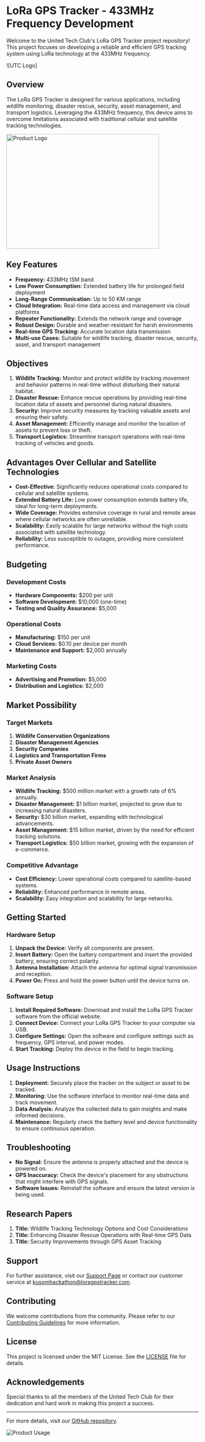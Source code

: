 # LoRa GPS Tracker - 433MHz Frequency Development

Welcome to the United Tech Club's LoRa GPS Tracker project repository! This project focuses on developing a reliable and efficient GPS tracking system using LoRa technology at the 433MHz frequency.

![UTC Logo]
## Overview

The LoRa GPS Tracker is designed for various applications, including wildlife monitoring, disaster rescue, security, asset management, and transport logistics. Leveraging the 433MHz frequency, this device aims to overcome limitations associated with traditional cellular and satellite tracking technologies.

<img src="Sample_LOGO/Tracker_Logo_1.png" alt="Product Logo" width="400" height="300">

## Key Features

- **Frequency:** 433MHz ISM band
- **Low Power Consumption:** Extended battery life for prolonged field deployment
- **Long-Range Communication:** Up to 50 KM range
- **Cloud Integration:** Real-time data access and management via cloud platforms
- **Repeater Functionality:** Extends the network range and coverage
- **Robust Design:** Durable and weather-resistant for harsh environments
- **Real-time GPS Tracking:** Accurate location data transmission
- **Multi-use Cases:** Suitable for wildlife tracking, disaster rescue, security, asset, and transport management

## Objectives

1. **Wildlife Tracking:** Monitor and protect wildlife by tracking movement and behavior patterns in real-time without disturbing their natural habitat.
2. **Disaster Rescue:** Enhance rescue operations by providing real-time location data of assets and personnel during natural disasters.
3. **Security:** Improve security measures by tracking valuable assets and ensuring their safety.
4. **Asset Management:** Efficiently manage and monitor the location of assets to prevent loss or theft.
5. **Transport Logistics:** Streamline transport operations with real-time tracking of vehicles and goods.

## Advantages Over Cellular and Satellite Technologies

- **Cost-Effective:** Significantly reduces operational costs compared to cellular and satellite systems.
- **Extended Battery Life:** Low power consumption extends battery life, ideal for long-term deployments.
- **Wide Coverage:** Provides extensive coverage in rural and remote areas where cellular networks are often unreliable.
- **Scalability:** Easily scalable for large networks without the high costs associated with satellite technology.
- **Reliability:** Less susceptible to outages, providing more consistent performance.

## Budgeting

### Development Costs
- **Hardware Components:** $200 per unit
- **Software Development:** $10,000 (one-time)
- **Testing and Quality Assurance:** $5,000

### Operational Costs
- **Manufacturing:** $150 per unit
- **Cloud Services:** $0.10 per device per month
- **Maintenance and Support:** $2,000 annually

### Marketing Costs
- **Advertising and Promotion:** $5,000
- **Distribution and Logistics:** $2,000

## Market Possibility

### Target Markets
1. **Wildlife Conservation Organizations**
2. **Disaster Management Agencies**
3. **Security Companies**
4. **Logistics and Transportation Firms**
5. **Private Asset Owners**

### Market Analysis
- **Wildlife Tracking:** $500 million market with a growth rate of 6% annually.
- **Disaster Management:** $1 billion market, projected to grow due to increasing natural disasters.
- **Security:** $30 billion market, expanding with technological advancements.
- **Asset Management:** $15 billion market, driven by the need for efficient tracking solutions.
- **Transport Logistics:** $50 billion market, growing with the expansion of e-commerce.

### Competitive Advantage
- **Cost Efficiency:** Lower operational costs compared to satellite-based systems.
- **Reliability:** Enhanced performance in remote areas.
- **Scalability:** Easy integration and scalability for large networks.

## Getting Started

### Hardware Setup

1. **Unpack the Device:** Verify all components are present.
2. **Insert Battery:** Open the battery compartment and insert the provided battery, ensuring correct polarity.
3. **Antenna Installation:** Attach the antenna for optimal signal transmission and reception.
4. **Power On:** Press and hold the power button until the device turns on.

### Software Setup

1. **Install Required Software:** Download and install the LoRa GPS Tracker software from the official website.
2. **Connect Device:** Connect your LoRa GPS Tracker to your computer via USB.
3. **Configure Settings:** Open the software and configure settings such as frequency, GPS interval, and power modes.
4. **Start Tracking:** Deploy the device in the field to begin tracking.

## Usage Instructions

1. **Deployment:** Securely place the tracker on the subject or asset to be tracked.
2. **Monitoring:** Use the software interface to monitor real-time data and track movement.
3. **Data Analysis:** Analyze the collected data to gain insights and make informed decisions.
4. **Maintenance:** Regularly check the battery level and device functionality to ensure continuous operation.

## Troubleshooting

- **No Signal:** Ensure the antenna is properly attached and the device is powered on.
- **GPS Inaccuracy:** Check the device's placement for any obstructions that might interfere with GPS signals.
- **Software Issues:** Reinstall the software and ensure the latest version is being used.

## Research Papers

1. **Title:** Wildlife Tracking Technology Options and Cost Considerations
2. **Title:** Enhancing Disaster Rescue Operations with Real-time GPS Data
3. **Title:** Security Improvements through GPS Asset Tracking


## Support

For further assistance, visit our [Support Page](https://www.loragpstracker.com) or contact our customer service at kusomhackathon@loragpstracker.com.

## Contributing

We welcome contributions from the community. Please refer to our [Contributing Guidelines](CONTRIBUTING.md) for more information.

## License

This project is licensed under the MIT License. See the [LICENSE](LICENSE) file for details.

## Acknowledgements

Special thanks to all the members of the United Tech Club for their dedication and hard work in making this project a success.

---

For more details, visit our [GitHub repository](https://github.com/saimanpokhrel/LoRa_GPS_Tracker).

![Product Usage](Assests/utcfinal.png)
